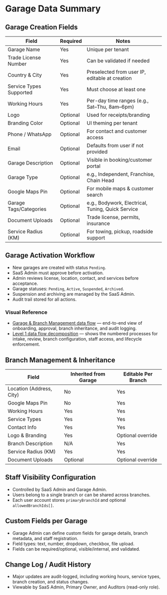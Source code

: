 # Garage Data Summary

## Garage Creation Fields

| Field | Required | Notes |
|---|---|---|
| Garage Name | Yes | Unique per tenant |
| Trade License Number | Yes | Can be validated if needed |
| Country & City | Yes | Preselected from user IP, editable at creation |
| Service Types Supported | Yes | Must choose at least one |
| Working Hours | Yes | Per-day time ranges (e.g., Sat–Thu, 8am–6pm) |
| Logo | Optional | Used for receipts/branding |
| Branding Color | Optional | UI theming per tenant |
| Phone / WhatsApp | Optional | For contact and customer access |
| Email | Optional | Defaults from user if not provided |
| Garage Description | Optional | Visible in booking/customer portal |
| Garage Type | Optional | e.g., Independent, Franchise, Chain Head |
| Google Maps Pin | Optional | For mobile maps & customer search |
| Garage Tags/Categories | Optional | e.g., Bodywork, Electrical, Tuning, Quick Service |
| Document Uploads | Optional | Trade license, permits, insurance |
| Service Radius (KM) | Optional | For towing, pickup, roadside support |

## Garage Activation Workflow
- New garages are created with status `Pending`.
- SaaS Admin must approve before activation.
- Admin reviews license, location, contact, and services before acceptance.
- Garage statuses: `Pending`, `Active`, `Suspended`, `Archived`.
- Suspension and archiving are managed by the SaaS Admin.
- Audit trail stored for all actions.

### Visual Reference
- [Garage & Branch Management data flow](../Diagrams/DataFlow/GarageBranchManagement.md) — end-to-end view of onboarding, approval, branch inheritance, and audit logging.
- [Level 1 data flow decomposition](../Diagrams/DataFlow/Level1/GarageBranchManagement-Level1.md) — shows the numbered processes for intake, review, branch configuration, staff access, and lifecycle enforcement.

## Branch Management & Inheritance
| Field | Inherited from Garage | Editable Per Branch |
|---|---|---|
| Location (Address, City) | No | Yes |
| Google Maps Pin | No | Yes |
| Working Hours | Yes | Yes |
| Service Types | Yes | Yes |
| Contact Info | Yes | Yes |
| Logo & Branding | Yes | Optional override |
| Branch Description | N/A | Yes |
| Service Radius (KM) | Yes | Yes |
| Document Uploads | Optional | Optional override |

## Staff Visibility Configuration
- Controlled by SaaS Admin and Garage Admin.
- Users belong to a single branch or can be shared across branches.
- Each user account stores `primaryBranchId` and optional `allowedBranchIds[]`.

## Custom Fields per Garage
- Garage Admin can define custom fields for garage details, branch metadata, and staff registration.
- Field types: text, number, dropdown, checkbox, file upload.
- Fields can be required/optional, visible/internal, and validated.

## Change Log / Audit History
- Major updates are audit-logged, including working hours, service types, branch creation, and status changes.
- Viewable by SaaS Admin, Primary Owner, and Auditors (read-only role).
